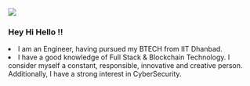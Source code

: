 <img src="https://res.cloudinary.com/dbncp99x2/image/upload/v1718389732/pL17_ponuke.png" />
<h3> Hey Hi Hello !!</h3>
<li>I am an Engineer, having pursued my BTECH from IIT Dhanbad.</li>
<li>I have a good knowledge of Full Stack & Blockchain Technology. I consider myself a constant, responsible, innovative and creative person. Additionally, I have a strong interest in CyberSecurity.</li>

<!-- <p align="left"> <img src="https://komarev.com/ghpvc/?username=piyushlunawat&label=Profile%20views&color=0e75b6&style=flat" alt="piyushlunawat" /> </p> -->
<!--
**PiyushLunawat/PiyushLunawat** is a ✨ _special_ ✨ repository because its `README.md` (this file) appears on your GitHub profile.

Here are some ideas to get you started:

- 🔭 I’m currently working on ...
- 🌱 I’m currently learning ...
- 👯 I’m looking to collaborate on ...
- 🤔 I’m looking for help with ...
- 💬 Ask me about ...
- 📫 How to reach me: ...
- 😄 Pronouns: ...
- ⚡ Fun fact: ...
-->
